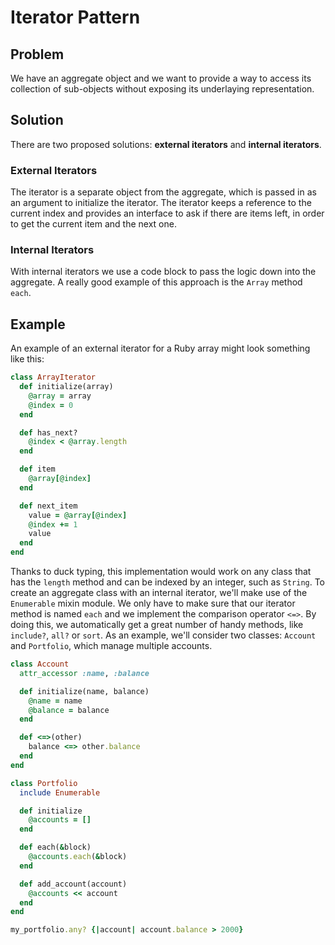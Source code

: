 # Iterator Pattern

## Problem
We have an aggregate object and we want to provide a way to access its collection of sub-objects without exposing its underlaying representation.

## Solution
There are two proposed solutions: **external iterators** and **internal iterators**.

### External Iterators
The iterator is a separate object from the aggregate, which is passed in as an argument to initialize the iterator. The iterator keeps a reference to the current index and provides an interface to ask if there are items left, in order to get the current item and the next one.

### Internal Iterators
With internal iterators we use a code block to pass the logic down into the aggregate. A really good example of this approach is the `Array` method `each`.

## Example
An example of an external iterator for a Ruby array might look something like this:

```ruby
class ArrayIterator
  def initialize(array)
    @array = array
    @index = 0
  end

  def has_next?
    @index < @array.length
  end

  def item
    @array[@index]
  end

  def next_item
    value = @array[@index]
    @index += 1
    value
  end
end
```

Thanks to duck typing, this implementation would work on any class that has the `length` method and can be indexed by an integer, such as `String`.
To create an aggregate class with an internal iterator, we'll make use of the `Enumerable` mixin module. We only have to make sure that our iterator method is named `each` and we implement the comparison operator `<=>`. By doing this, we automatically get a great number of handy methods, like `include?`, `all?` or `sort`. As an example, we'll consider two classes: `Account` and `Portfolio`, which manage multiple accounts.

```ruby
class Account
  attr_accessor :name, :balance

  def initialize(name, balance)
    @name = name
    @balance = balance
  end

  def <=>(other)
    balance <=> other.balance
  end
end

class Portfolio
  include Enumerable

  def initialize
    @accounts = []
  end

  def each(&block)
    @accounts.each(&block)
  end

  def add_account(account)
    @accounts << account
  end
end
```

```ruby
my_portfolio.any? {|account| account.balance > 2000}
```
